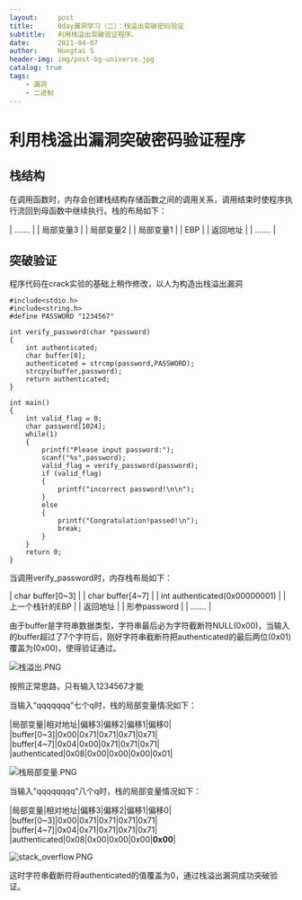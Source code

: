 ```yaml
---
layout:     post
title:      0day漏洞学习（二）：栈溢出突破密码验证
subtitle:   利用栈溢出突破验证程序。
date:       2021-04-07
author:     Hongtai S
header-img: img/post-bg-universe.jpg
catalog: true
tags:
    - 漏洞
    - 二进制
---
```

# 利用栈溢出漏洞突破密码验证程序 #


## 栈结构 ##

在调用函数时，内存会创建栈结构存储函数之间的调用关系，调用结束时使程序执行流回到母函数中继续执行。栈的布局如下：

| ....... |
| 局部变量3 |
| 局部变量2 |
| 局部变量1 |
| EBP |
| 返回地址 |
| ....... |

## 突破验证 ##

程序代码在crack实验的基础上稍作修改，以人为构造出栈溢出漏洞

```cpp,c
#include<stdio.h>
#include<string.h>
#define PASSWORD "1234567"

int verify_password(char *password)
{
	int authenticated;
	char buffer[8];
	authenticated = strcmp(password,PASSWORD);
	strcpy(buffer,password);
	return authenticated;
}

int main()
{
	int valid_flag = 0;
	char password[1024];
	while(1)
	{
		printf("Please input password:");
		scanf("%s",password);
		valid_flag = verify_password(password);
		if (valid_flag)
		{
			printf("incorrect password!\n\n");
		}
		else
		{
			printf("Congratulation!passed!\n");
			break;
		}
	}
	return 0;
}

```

当调用verify_password时，内存栈布局如下：

| char buffer[0~3] |
| char buffer[4~7] |
| int authenticated(0x00000001) |
| 上一个栈针的EBP |
| 返回地址 |
| 形参password |
| ....... |

由于buffer是字符串数据类型，字符串最后必为字符截断符NULL(0x00)，当输入的buffer超过了7个字符后，刚好字符串截断符把authenticated的最后两位(0x01)覆盖为(0x00)，使得验证通过。

![栈溢出.PNG](https://i.loli.net/2021/04/07/7l3fF249CjvsnRc.png)

按照正常思路，只有输入1234567才能

当输入“qqqqqqq”七个q时，栈的局部变量情况如下：

|局部变量|相对地址|偏移3|偏移2|偏移1|偏移0|
|buffer[0~3]|0x00|0x71|0x71|0x71|0x71|
|buffer[4~7]|0x04|0x00|0x71|0x71|0x71|
|authenticated|0x08|0x00|0x00|0x00|0x01|

![栈局部变量.PNG](https://i.loli.net/2021/04/07/UVuSHbBEqpiQ1Oc.png)


当输入“qqqqqqqq”八个q时，栈的局部变量情况如下：

|局部变量|相对地址|偏移3|偏移2|偏移1|偏移0|
|buffer[0~3]|0x00|0x71|0x71|0x71|0x71|
|buffer[4~7]|0x04|0x71|0x71|0x71|0x71|
|authenticated|0x08|0x00|0x00|0x00|**0x00**|

![stack_overflow.PNG](https://i.loli.net/2021/04/07/bsXtk9JDnCOPr32.png)

这时字符串截断符将authenticated的值覆盖为0，通过栈溢出漏洞成功突破验证。






